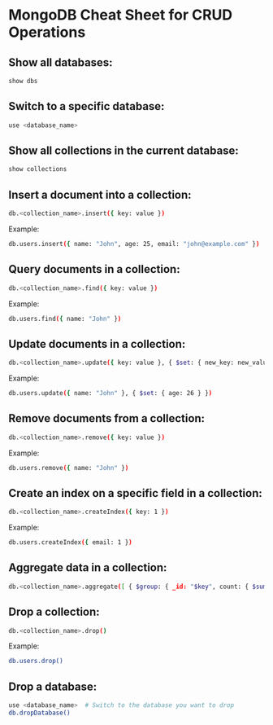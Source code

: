  
# MongoDB Cheat Sheet for CRUD Operations

## Show all databases:
```bash
show dbs
```

## Switch to a specific database:
```bash
use <database_name>
```

## Show all collections in the current database:
```bash
show collections
```

## Insert a document into a collection:
```bash
db.<collection_name>.insert({ key: value })
```
Example:
```bash
db.users.insert({ name: "John", age: 25, email: "john@example.com" })
```

## Query documents in a collection:
```bash
db.<collection_name>.find({ key: value })
```
Example:
```bash
db.users.find({ name: "John" })
```

## Update documents in a collection:
```bash
db.<collection_name>.update({ key: value }, { $set: { new_key: new_value } })
```
Example:
```bash
db.users.update({ name: "John" }, { $set: { age: 26 } })
```

## Remove documents from a collection:
```bash
db.<collection_name>.remove({ key: value })
```
Example:
```bash
db.users.remove({ name: "John" })
```

## Create an index on a specific field in a collection:
```bash
db.<collection_name>.createIndex({ key: 1 })
```
Example:
```bash
db.users.createIndex({ email: 1 })
```

## Aggregate data in a collection:
```bash
db.<collection_name>.aggregate([ { $group: { _id: "$key", count: { $sum: 1 } } } ])
```

## Drop a collection:
```bash
db.<collection_name>.drop()
```
Example:
```bash
db.users.drop()
```

## Drop a database:
```bash
use <database_name>  # Switch to the database you want to drop
db.dropDatabase()
```
